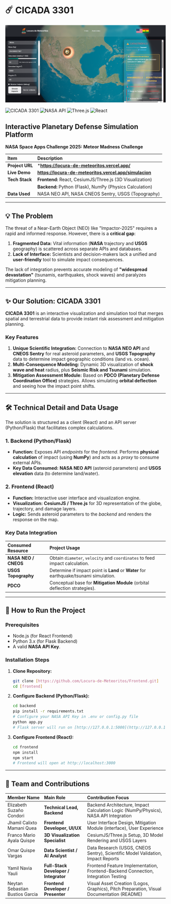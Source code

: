 # ☄️ CICADA 3301

![CICADA 3301 Project](../image/demo.png)

![CICADA 3301](https://img.shields.io/badge/Project-Cicada%203301-blue?style=for-the-badge&logo=rocket)
![NASA API](https://img.shields.io/badge/NASA-API%20Powered-red?style=for-the-badge&logo=nasa)
![Three.js](https://img.shields.io/badge/Three.js-WebGL-black?style=for-the-badge&logo=three.js)
![React](https://img.shields.io/badge/React-18-blue?style=for-the-badge&logo=react)

## Interactive Planetary Defense Simulation Platform

**NASA Space Apps Challenge 2025: Meteor Madness Challenge**

| Item | Description |
| :--- | :--- |
| **Project URL** | ***https://locura-de-meteoritos.vercel.app/** |
| **Live Demo** | **https://locura-de-meteoritos.vercel.app/simulacion** |
| **Tech Stack** | **Frontend:** React, CesiumJS/Three.js (3D Visualization) |
| | **Backend:** Python (Flask), NumPy (Physics Calculation) |
| **Data Used** | NASA NEO API, NASA CNEOS Sentry, USGS (Topography) |

---

## 💡 The Problem

The threat of a Near-Earth Object (NEO) like "Impactor-2025" requires a rapid and informed response. However, there is a **critical gap**:

1.  **Fragmented Data:** Vital information (**NASA** trajectory and **USGS** geography) is scattered across separate APIs and databases.
2.  **Lack of Interface:** Scientists and decision-makers lack a unified and **user-friendly** tool to simulate impact consequences.

The lack of integration prevents accurate modeling of **"widespread devastation"** (tsunamis, earthquakes, shock waves) and paralyzes mitigation planning.

---

## ✨ Our Solution: CICADA 3301

**CICADA 3301** is an interactive visualization and simulation tool that merges spatial and terrestrial data to provide instant risk assessment and mitigation planning.

### Key Features

1.  **Unique Scientific Integration:** Connection to **NASA NEO API** and **CNEOS Sentry** for real asteroid parameters, and **USGS Topography** data to determine impact geographic conditions (land vs. ocean).
2.  **Multi-Consequence Modeling:** Dynamic 3D visualization of **shock wave and heat** radius, plus **Seismic Risk and Tsunami** simulation.
3.  **Mitigation Assessment Module:** Based on **PDCO (Planetary Defense Coordination Office)** strategies. Allows simulating **orbital deflection** and seeing how the impact point shifts.

---

## 🛠️ Technical Detail and Data Usage

The solution is structured as a client (React) and an API server (Python/Flask) that facilitates complex calculations.

### 1. Backend (Python/Flask)

* **Function:** Exposes API *endpoints* for the *frontend*. Performs **physical calculation** of impact (using **NumPy**) and acts as a *proxy* to consume external APIs.
* **Key Data Consumed:** **NASA NEO API** (asteroid parameters) and **USGS elevation** data (to determine land/water).

### 2. Frontend (React)

* **Function:** Interactive user interface and visualization engine.
* **Visualization:** **CesiumJS / Three.js** for 3D representation of the globe, trajectory, and damage layers.
* **Logic:** Sends asteroid parameters to the *backend* and renders the response on the map.

### Key Data Integration

| Consumed Resource | Project Usage |
| :--- | :--- |
| **NASA NEO / CNEOS** | Obtain `diameter`, `velocity` and `coordinates` to feed impact calculation. |
| **USGS Topography** | Determine if impact point is **Land** or **Water** for earthquake/tsunami simulation. |
| **PDCO** | Conceptual base for **Mitigation Module** (orbital deflection strategies). |

---

## 🚀 How to Run the Project

### Prerequisites

* Node.js (for React Frontend)
* Python 3.x (for Flask Backend)
* A valid **NASA API Key**.

### Installation Steps

1.  **Clone Repository:**
    ```bash
    git clone [https://github.com/Locura-de-Meteoritos/Frontend.git]
    cd [frontend]
    ```

2.  **Configure Backend (Python/Flask):**
    ```bash
    cd backend
    pip install -r requirements.txt
    # Configure your NASA API Key in .env or config.py file
    python app.py
    # Flask server will run on [http://127.0.0.1:5000](http://127.0.0.1:5000)
    ```

3.  **Configure Frontend (React):**
    ```bash
    cd frontend
    npm install
    npm start
    # Frontend will open at http://localhost:3000
    ```

---

## 👥 Team and Contributions

| Member Name | Main Role | Contribution Focus |
| :--- | :--- | :--- |
| Elizabeth Suzaño Condori | **Technical Lead, Backend** | Backend Architecture, Impact Calculation Logic (NumPy/Physics), NASA API Integration |
| Jhamil Calixto Mamani Quea | **Frontend Developer, UI/UX** | User Interface Design, Mitigation Module (interface), User Experience |
| Franco Mario Ayala Quispe | **3D Visualization Specialist** | CesiumJS/Three.js Setup, 3D Model Rendering and USGS Layers |
| Omar Quispe Vargas | **Data Scientist / AI Analyst** | Data Research (USGS, CNEOS Sentry), Scientific Model Validation, Impact Reports |
| Yamil Navia Yauli | **Full-Stack Developer / Integrator** | Frontend Feature Implementation, Frontend-Backend Connection, Integration Testing |
| Neytan Sebastian Bustios Garcia | **Frontend Developer / Presenter** | Visual Asset Creation (Logos, Graphics), Pitch Preparation, Visual Documentation (README) |